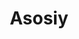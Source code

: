 ---
home: true
title: Asosiy
heroImage: /images/hero.png
actions:
- text: Boshlash
  link: /uz/guide/map/
  type: primary
- text: Qo'shish
  link: /uz/join/
  type: secondary
features:
- title: Open Sourse
  details: O'zbekistonda Open Sourseni rivojlantirish
- title: Texnik Hujjatlar
  details: Foydali texnik hujjatlar to'planmasi
- title: Rivojlanish
  details: Rivojlanish uchun yaxshi imkoniyat
footer: CC0-1.0 Licensed | Hamma xuquqlar himoyalangan © 2022 Uzinfocom Open Source
---